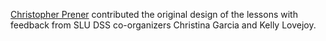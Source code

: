 [Christopher Prener](https://chris-prener.github.io) contributed the original design of the lessons with feedback from SLU DSS co-organizers Christina Garcia and Kelly Lovejoy.